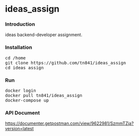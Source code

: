 # ideas_assign
### Introduction
ideas backend-developer assignment.

### Installation
<pre>
cd /home
git clone https://github.com/tn841/ideas_assign
cd ideas_assign
</pre>
### Run
<pre>
docker login
docker pull tn841/ideas_assign
docker-compose up
</pre>
### API Document
https://documenter.getpostman.com/view/9622981/SzmmTZja?version=latest
